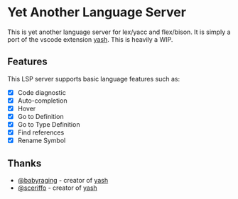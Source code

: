 # Yet Another Language Server

This is yet another language server for lex/yacc and flex/bison. It is
simply a port of the vscode extension
[yash](https://github.com/babyraging/yash). This is heavily a WIP.

## Features

This LSP server supports basic language features such as:

- [x] Code diagnostic
- [x] Auto-completion
- [x] Hover
- [x] Go to Definition
- [x] Go to Type Definition
- [x] Find references
- [x] Rename Symbol

## Thanks

- [@babyraging](https://github.com/babyraging) - creator of [yash](https://github.com/babyraging/yash)
- [@sceriffo](https://github.com/Sceriffo) - creator of [yash](https://github.com/babyraging/yash)
